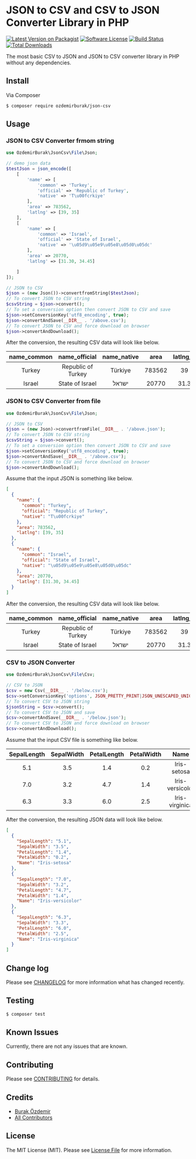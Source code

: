 # JSON to CSV and CSV to JSON Converter Library in PHP

[![Latest Version on Packagist][ico-version]][link-packagist]
[![Software License][ico-license]](LICENSE.md)
[![Build Status][ico-travis]][link-travis]
[![Total Downloads][ico-downloads]][link-downloads]

The most basic CSV to JSON and JSON to CSV converter library in PHP without any dependencies.

## Install

Via Composer

``` bash
$ composer require ozdemirburak/json-csv
```

## Usage

### JSON to CSV Converter frmom string

``` php
use OzdemirBurak\JsonCsv\File\Json;

// demo json data
$testJson = json_encode([
    [
        'name' => [
            'common' => 'Turkey',
            'official' => 'Republic of Turkey',
            'native' => 'T\u00fcrkiye'
        ],
        'area' => 783562,
        'latlng' => [39, 35]
    ],
    [
        'name' => [
            'common' => 'Israel',
            'official' => 'State of Israel',
            'native' => '\u05d9\u05e9\u05e8\u05d0\u05dc'
        ],
        'area' => 20770,
        'latlng' => [31.30, 34.45]

    ]
]);

// JSON to CSV
$json = (new Json())->convertfromString($testJson);
// To convert JSON to CSV string
$csvString = $json->convert();
// To set a conversion option then convert JSON to CSV and save
$json->setConversionKey('utf8_encoding', true);
$json->convertAndSave(__DIR__ . '/above.csv');
// To convert JSON to CSV and force download on browser
$json->convertAndDownload();
```

After the conversion, the resulting CSV data will look like below.

**name\_common**|**name\_official**|**name\_native**|**area**|**latlng\_0**|**latlng\_1**
:-----:|:-----:|:-----:|:-----:|:-----:|:-----:
Turkey|Republic of Turkey|Türkiye|783562|39|35
Israel|State of Israel|ישראל|20770|31.3|34.45

### JSON to CSV Converter from file

``` php
use OzdemirBurak\JsonCsv\File\Json;

// JSON to CSV
$json = (new Json)->convertfromFile(__DIR__ . '/above.json');
// To convert JSON to CSV string
$csvString = $json->convert();
// To set a conversion option then convert JSON to CSV and save
$json->setConversionKey('utf8_encoding', true);
$json->convertAndSave(__DIR__ . '/above.csv');
// To convert JSON to CSV and force download on browser
$json->convertAndDownload();
```

Assume that the input JSON is something like below. 

```json
[
  {
    "name": {
      "common": "Turkey",
      "official": "Republic of Turkey",
      "native": "T\u00fcrkiye"
    },
    "area": 783562,
    "latlng": [39, 35]
  },
  {
    "name": {
      "common": "Israel",
      "official": "State of Israel",
      "native": "\u05d9\u05e9\u05e8\u05d0\u05dc"
    },
    "area": 20770,
    "latlng": [31.30, 34.45]
  }
]
```

After the conversion, the resulting CSV data will look like below.

**name\_common**|**name\_official**|**name\_native**|**area**|**latlng\_0**|**latlng\_1**
:-----:|:-----:|:-----:|:-----:|:-----:|:-----:
Turkey|Republic of Turkey|Türkiye|783562|39|35
Israel|State of Israel|ישראל|20770|31.3|34.45


### CSV to JSON Converter

``` php
use OzdemirBurak\JsonCsv\File\Csv;

// CSV to JSON
$csv = new Csv(__DIR__ . '/below.csv');
$csv->setConversionKey('options', JSON_PRETTY_PRINT|JSON_UNESCAPED_UNICODE|JSON_UNESCAPED_SLASHES);
// To convert CSV to JSON string
$jsonString = $csv->convert();
// To convert CSV to JSON and save
$csv->convertAndSave(__DIR__ . '/below.json');
// To convert CSV to JSON and force download on browser
$csv->convertAndDownload();
```

Assume that the input CSV file is something like below. 

**SepalLength**|**SepalWidth**|**PetalLength**|**PetalWidth**|**Name**
:-----:|:-----:|:-----:|:-----:|:-----:
5.1|3.5|1.4|0.2|Iris-setosa                       
7.0|3.2|4.7|1.4|Iris-versicolor                   
6.3|3.3|6.0|2.5|Iris-virginica

After the conversion, the resulting JSON data will look like below.

```json
[
  {
    "SepalLength": "5.1",
    "SepalWidth": "3.5",
    "PetalLength": "1.4",
    "PetalWidth": "0.2",
    "Name": "Iris-setosa"
  },
  {
    "SepalLength": "7.0",
    "SepalWidth": "3.2",
    "PetalLength": "4.7",
    "PetalWidth": "1.4",
    "Name": "Iris-versicolor"
  },
  {
    "SepalLength": "6.3",
    "SepalWidth": "3.3",
    "PetalLength": "6.0",
    "PetalWidth": "2.5",
    "Name": "Iris-virginica"
  }
]
```

## Change log

Please see [CHANGELOG](CHANGELOG.md) for more information what has changed recently.

## Testing

``` bash
$ composer test
```

## Known Issues

Currently, there are not any issues that are known.

## Contributing

Please see [CONTRIBUTING](CONTRIBUTING.md) for details.

## Credits

- [Burak Özdemir][link-author]
- [All Contributors][link-contributors]

## License

The MIT License (MIT). Please see [License File](LICENSE.md) for more information.

[ico-version]: https://img.shields.io/packagist/v/ozdemirburak/json-csv.svg?style=flat-square
[ico-license]: https://img.shields.io/badge/license-MIT-brightgreen.svg?style=flat-square
[ico-travis]: https://img.shields.io/travis/ozdemirburak/json-csv/master.svg?style=flat-square
[ico-downloads]: https://img.shields.io/packagist/dt/ozdemirburak/json-csv.svg?style=flat-square

[link-packagist]: https://packagist.org/packages/ozdemirburak/json-csv
[link-travis]: https://travis-ci.org/ozdemirburak/json-csv
[link-downloads]: https://packagist.org/packages/ozdemirburak/json-csv
[link-author]: https://github.com/ozdemirburak
[link-contributors]: ../../contributors
